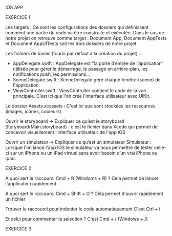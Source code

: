 IOS APP

EXERCICE 1 

Les targets : Ce sont les configurations des dossiers qui définissent comment une partie du code va être construite et exécutée. Dans le cas de notre projet on retrouve comme target : Document App, Document AppTests et Document AppUITests soit les trois dossiers de notre projet

Les fichiers de bases (fourni par défaut à la création du projet) :
  - AppDelegate.swift : AppDelegate est "la porte d’entrée de l’application" utilisée pour gérer le démarrage, le passage en arrière-plan, les notifications push, les permissions...
  - SceneDelegate.swift : SceneDelegate gère chaque fenêtre (scene) de l'application.
  - ViewController.swift : ViewController contient le code de la vue principale. C’est ici que l'on crée   l'interface utilisateur avec UIKit.

Le dossier Assets.xcassets : C'est ici que sont stockées les ressources (images, icônes, couleurs)

Ouvrir le storyboard -> Expliquer ce qu’est le storyboard
Storyboard(Main.storyboard) : c'est le fichier dans Xcode qui permet de concevoir visuellement l’interface utilisateur de l'app iOS

Ouvrir un simulateur -> Expliquer ce qu’est un simulateur
Simulateur : Lorsque l'on lance l'app IOS le simulateur va nous permettre de tester celle-ci sur un iPhone ou un  iPad virtuel sans avoir besoin d’un vrai iPhone ou Ipad.

EXERCICE 2

A quoi sert le raccourci Cmd + R (Windoms + R) ?
Cela permet de lancer l'application rapidement

A quoi sert le raccourci Cmd + Shift + O ?
Cela permet d'ouvrir rapidement un fichier

Trouver le raccourci pour indenter le code automatiquement
C'est Ctrl + i

Et celui pour commenter la selection ?
C'est Cmd + / (Windows + /)

EXERCICE 3



